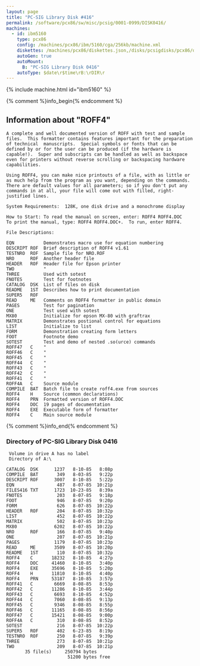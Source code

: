 ```yaml
---
layout: page
title: "PC-SIG Library Disk #416"
permalink: /software/pcx86/sw/misc/pcsig/0001-0999/DISK0416/
machines:
  - id: ibm5160
    type: pcx86
    config: /machines/pcx86/ibm/5160/cga/256kb/machine.xml
    diskettes: /machines/pcx86/diskettes.json,/disks/pcsigdisks/pcx86/diskettes.json
    autoGen: true
    autoMount:
      B: "PC-SIG Library Disk 0416"
    autoType: $date\r$time\rB:\rDIR\r
---
```


{% include machine.html id="ibm5160" %}

{% comment %}info_begin{% endcomment %}

## Information about "ROFF4"

    A complete and well documented version of ROFF with test and sample
    files.  This formatter contains features important for the preparation
    of technical  manuscripts.  Special symbols or fonts that can be
    defined by or for the user can be produced (if the hardware is
    capable!).  Super and subscripts can be handled as well as backspace
    even for printers without reverse scrolling or backspacing hardware
    capabilities.
    
    Using ROFF4, you can make nice printouts of a file, with as little or
    as much help from the program as you want, depending on the commands.
    There are default values for all parameters; so if you don't put any
    commands in at all, your file will come out with filled, right-
    justified lines.
    
    System Requirements:  128K, one disk drive and a monochrome display
    
    How to Start: To read the manual on screen, enter: ROFF4 ROFF4.DOC
    To print the manual, type: ROFF4 ROFF4.DOC+.  To run, enter ROFF4.
    
    File Descriptions:
    
    EQN           Demonstrates macro use for equation numbering
    DESCRIPT ROF  Brief description of ROFF4 v1.61
    TESTNRO  ROF  Sample file for NRO.ROF
    NRO      ROF  Another header file
    HEADER   ROF  Header file for Epson printer
    TWO           "
    THREE         Used with sotest
    FNOTES        Test for footnotes
    CATALOG  DSK  List of files on disk
    README   1ST  Describes how to print documentation
    SUPER5   ROF
    READ     ME   Comments on ROFF4 formatter in public domain
    PAGES         Test for pagination
    ONE           Test used with sotest
    MX80          Initialize for epson MX-80 with graftrax
    MATRIX        Demonstrates postional control for equations
    LIST          Initialize to list
    FORM          Demonstration creating form letters
    FOOT          Footnote demo
    SOTEST        Test and demo of nested .so(urce) commands
    ROFF47   C    "
    ROFF46   C    "
    ROFF45   C    "
    ROFF44   C    "
    ROFF43   C    "
    ROFF42   C    "
    ROFF41   C    "
    ROFF4A   C    Source module
    COMPILE  BAT  Batch file to create roff4.exe from sources
    ROFF4    H    Source (common declarations)
    ROFF4    PRN  Formatted version of ROFF4.DOC
    ROFF4    DOC  19 pages of documentation
    ROFF4    EXE  Executable form of formatter
    ROFF4    C    Main source module
{% comment %}info_end{% endcomment %}


### Directory of PC-SIG Library Disk 0416

     Volume in drive A has no label
     Directory of A:\

    CATALOG  DSK      1237   8-10-85   8:08p
    COMPILE  BAT       349   8-03-85   9:22p
    DESCRIPT ROF      3007   8-10-85   5:22p
    EQN                487   8-07-85  10:21p
    FILES416 TXT      1723  10-23-85   8:39a
    FNOTES             203   8-07-85   9:18p
    FOOT               946   8-07-85   9:20p
    FORM               626   8-07-85  10:22p
    HEADER   ROF       204   8-07-85  10:32p
    LIST               452   8-07-85  10:22p
    MATRIX             502   8-07-85  10:23p
    MX80              6202   8-07-85  10:22p
    NRO      ROF       166   8-07-85   9:40p
    ONE                207   8-07-85  10:21p
    PAGES             1179   8-07-85  10:23p
    READ     ME       3509   8-07-85  10:20p
    README   1ST       110   8-07-85  10:32p
    ROFF4    C       18232   8-10-85   4:27p
    ROFF4    DOC     41460   8-10-85   3:40p
    ROFF4    EXE     35696   8-10-85   5:20p
    ROFF4    H       11810   8-10-85   4:40p
    ROFF4    PRN     53187   8-10-85   3:57p
    ROFF41   C        6669   8-08-85   8:53p
    ROFF42   C       11286   8-10-85   3:44p
    ROFF43   C        6693   8-10-85   4:52p
    ROFF44   C        7060   8-08-85   9:13p
    ROFF45   C        9346   8-08-85   8:55p
    ROFF46   C       11165   8-08-85   8:56p
    ROFF47   C       15421   8-08-85   9:00p
    ROFF4A   C         310   8-08-85   8:52p
    SOTEST             216   8-07-85  10:22p
    SUPER5   ROF       402   6-23-85   8:19p
    TESTNRO  ROF       250   8-07-85   9:39p
    THREE              273   8-07-85  10:21p
    TWO                209   8-07-85  10:21p
           35 file(s)     250794 bytes
                           51200 bytes free
